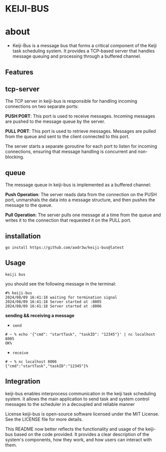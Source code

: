 # KEIJI-BUS

# about

- Keiji-Bus is a message bus that forms a critical component of the Keiji task scheduling system. It provides a TCP-based server that handles message queuing and processing through a buffered channel.

## Features

## tcp-server

The TCP server in keiji-bus is responsible for handling incoming connections on two separate ports:

**PUSH PORT**: This port is used to receive messages. Incoming messages are pushed to the message queue by the server.

**PULL PORT**: This port is used to retrieve messages. Messages are pulled from the queue and sent to the client connected to this port.

The server starts a separate goroutine for each port to listen for incoming connections, ensuring that message handling is concurrent and non-blocking.

## queue

The message queue in keiji-bus is implemented as a buffered channel:

**Push Operation**: The server reads data from the connection on the PUSH port, unmarshals the data into a message structure, and then pushes the message to the queue.

**Pull Operation**: The server pulls one message at a time from the queue and writes it to the connection that requested it on the PULL port.

## installation

`go install https://github.com/aodr3w/keiji-bus@latest`

## Usage

`keiji bus`

you should see the following message in the terminal:

```
#% keiji-bus
2024/08/09 16:41:18 waiting for termination signal
2024/08/09 16:41:18 Server started at :8005
2024/08/09 16:41:18 Server started at :8006

```
**sending && receiving a message**

- `send`

```
# ~ % echo '{"cmd": "startTask", "taskID": "12345"}' | nc localhost 8005
OK%

```   

- `receive`

```
# ~ % nc localhost 8006 
{"cmd":"startTask","taskID":"12345"}%

```


## Integration

keiji-bus enables interprocess communication in the keiji task scheduling system. it allows the main application to send task and system control messages to the scheduler in a decoupled and reliable manner

License
keiji-bus is open-source software licensed under the MIT License. See the LICENSE file for more details.

This README now better reflects the functionality and usage of the keiji-bus based on the code provided. It provides a clear description of the system's components, how they work, and how users can interact with them.